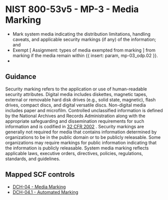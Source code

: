 # NIST 800-53v5 - MP-3 - Media Marking
- Mark system media indicating the distribution limitations, handling caveats, and applicable security markings (if any) of the information; and
- Exempt \[ Assignment: types of media exempted from marking \] from marking if the media remain within {{ insert: param, mp-03_odp.02 }}.
-
## Guidance
Security marking refers to the application or use of human-readable security attributes. Digital media includes diskettes, magnetic tapes, external or removable hard disk drives (e.g., solid state, magnetic), flash drives, compact discs, and digital versatile discs. Non-digital media includes paper and microfilm. Controlled unclassified information is defined by the National Archives and Records Administration along with the appropriate safeguarding and dissemination requirements for such information and is codified in [32 CFR 2002](#91f992fb-f668-4c91-a50f-0f05b95ccee3) . Security markings are generally not required for media that contains information determined by organizations to be in the public domain or to be publicly releasable. Some organizations may require markings for public information indicating that the information is publicly releasable. System media marking reflects applicable laws, executive orders, directives, policies, regulations, standards, and guidelines.
## Mapped SCF controls
- [DCH-04 - Media Marking](../scf/dch-04-mediamarking.md)
- [DCH-04.1 - Automated Marking](../scf/dch-041-automatedmarking.md)